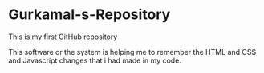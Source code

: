 # Gurkamal-s-Repository
 This is my first GitHub repository



 This software or the system is helping me to remember the HTML and CSS and Javascript changes that i had made in my code.
